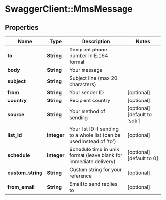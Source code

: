 # SwaggerClient::MmsMessage

## Properties
Name | Type | Description | Notes
------------ | ------------- | ------------- | -------------
**to** | **String** | Recipient phone number in E.164 format | 
**body** | **String** | Your message | 
**subject** | **String** | Subject line (max 20 characters) | 
**from** | **String** | Your sender ID | [optional] 
**country** | **String** | Recipient country | [optional] 
**source** | **String** | Your method of sending | [optional] [default to &#39;sdk&#39;]
**list_id** | **Integer** | Your list ID if sending to a whole list (can be used instead of &#39;to&#39;) | [optional] 
**schedule** | **Integer** | Schedule time in unix format (leave blank for immediate delivery) | [optional] [default to 0]
**custom_string** | **String** | Custom string for your reference | [optional] 
**from_email** | **String** | Email to send replies to | [optional] 


